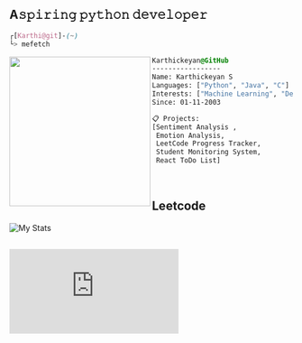 ## A𝚜𝚙𝚒𝚛𝚒𝚗𝚐 𝚙𝚢𝚝𝚑𝚘𝚗 𝚍𝚎𝚟𝚎𝚕𝚘𝚙𝚎𝚛
```css
┌[Karthi@git]-(~)
└> mefetch
```


<div style="display:block;text-align:left"><img align="left" src="https://user-images.githubusercontent.com/56447720/215329483-0f7dcda1-71a7-495a-9097-2393af297636.png" border="0" style="width:250px;height:265px">
  
  ```css
  Karthickeyan@GitHub
  -----------------
  Name: Karthickeyan S
  Languages: ["Python", "Java", "C"]
  Interests: ["Machine Learning", "Deep Learning"]  
  Since: 01-11-2003

  📋 Projects:
  [Sentiment Analysis ,
   Emotion Analysis,
   LeetCode Progress Tracker,
   Student Monitoring System,
   React ToDo List]
  ```
</div>
<br />


## Leetcode                                                                             
![My Stats](https://leetcard.jacoblin.cool/karthickeyan_s?theme=dark&font=Gruppo&ext=activity&width=700)  
## ![Click me to get his resume](https://github.com/karthickeyan17/karthickeyan17/blob/main/My_Resume.pdf)
